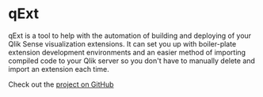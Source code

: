 # qExt

qExt is a tool to help with the automation of building and deploying of your Qlik Sense visualization extensions. It can set you up with boiler-plate extension development environments and an easier method of importing compiled code to your Qlik server so you don't have to manually delete and import an extension each time.

Check out the [project on GitHub](https://github.com/axisgroup/qExt)

